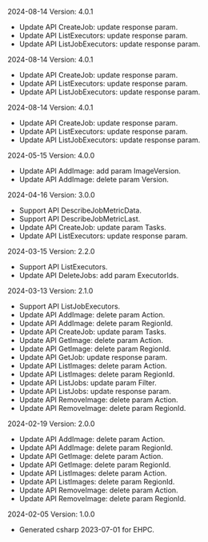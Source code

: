 2024-08-14 Version: 4.0.1
- Update API CreateJob: update response param.
- Update API ListExecutors: update response param.
- Update API ListJobExecutors: update response param.


2024-08-14 Version: 4.0.1
- Update API CreateJob: update response param.
- Update API ListExecutors: update response param.
- Update API ListJobExecutors: update response param.


2024-08-14 Version: 4.0.1
- Update API CreateJob: update response param.
- Update API ListExecutors: update response param.
- Update API ListJobExecutors: update response param.


2024-05-15 Version: 4.0.0
- Update API AddImage: add param ImageVersion.
- Update API AddImage: delete param Version.


2024-04-16 Version: 3.0.0
- Support API DescribeJobMetricData.
- Support API DescribeJobMetricLast.
- Update API CreateJob: update param Tasks.
- Update API ListExecutors: update response param.


2024-03-15 Version: 2.2.0
- Support API ListExecutors.
- Update API DeleteJobs: add param ExecutorIds.


2024-03-13 Version: 2.1.0
- Support API ListJobExecutors.
- Update API AddImage: delete param Action.
- Update API AddImage: delete param RegionId.
- Update API CreateJob: update param Tasks.
- Update API GetImage: delete param Action.
- Update API GetImage: delete param RegionId.
- Update API GetJob: update response param.
- Update API ListImages: delete param Action.
- Update API ListImages: delete param RegionId.
- Update API ListJobs: update param Filter.
- Update API ListJobs: update response param.
- Update API RemoveImage: delete param Action.
- Update API RemoveImage: delete param RegionId.


2024-02-19 Version: 2.0.0
- Update API AddImage: delete param Action.
- Update API AddImage: delete param RegionId.
- Update API GetImage: delete param Action.
- Update API GetImage: delete param RegionId.
- Update API ListImages: delete param Action.
- Update API ListImages: delete param RegionId.
- Update API RemoveImage: delete param Action.
- Update API RemoveImage: delete param RegionId.


2024-02-05 Version: 1.0.0
- Generated csharp 2023-07-01 for EHPC.

